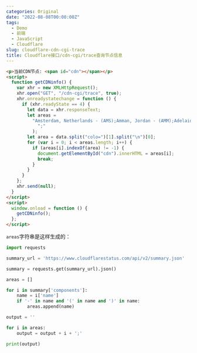 ```yaml
---
categories: Original
date: "2022-08-08T00:00:00Z"
tags:
  - Demo
  - 前端
  - JavaScript
  - Cloudflare
slug: cloudflare-cdn-cgi-trace
title: Cloudflare接口/cdn-cgi/trace查询节点信息
---
```


```html
<p>当前CDN节点: <span id="cdn"></span></p>
<script>
  function getCDNinfo() {
    var xhr = new XMLHttpRequest();
    xhr.open("GET", "/cdn-cgi/trace", true);
    xhr.onreadystatechange = function () {
      if (xhr.readyState == 4) {
        let data = xhr.responseText;
        let areas =
          "Amsterdam, Netherlands - (AMS);Amman, Jordan - (AMM);Adelaide, SA, Australia - (ADL);Americana, Brazil - (QWJ);Accra, Ghana - (ACC);Ahmedabad, India - (AMD);Albuquerque, NM, United States - (ABQ);Ashburn, VA, United States - (IAD);Auckland, New Zealand - (AKL);Athens, Greece - (ATH);Arica, Chile - (ARI);Algiers, Algeria - (ALG);Almaty, Kazakhstan - (ALA);Astara, Azerbaijan - (LLK);Atlanta, GA, United States - (ATL);Brisbane, QLD, Australia - (BNE);Barcelona, Spain - (BCN);Baghdad, Iraq - (BGW);Asunción, Paraguay - (ASU);Antananarivo, Madagascar - (TNR);Belgrade, Serbia - (BEG);Cape Town, South Africa - (CPT);Baku, Azerbaijan - (GYD);Bangalore, India - (BLR);Canberra, ACT, Australia - (CBR);Belém, Brazil - (BEL);Bangor ME, USA   - (BGR);Berlin, Germany - (TXL);Bangkok, Thailand - (BKK);Boston, MA, United States - (BOS);Casablanca, Morocco - (CMN);Belo Horizonte, Brazil - (CNF);Basra, Iraq - (BSR);Christchurch, New Zealand - (CHC);Beirut, Lebanon - (BEY);Buffalo, NY, United States - (BUF);Bandar Seri Begawan, Brunei - (BWN);Dakar, Senegal - (DKR);Blumenau, Brazil - (BNU);Hagatna, Guam - (GUM);Bratislava, Slovakia   - (BTS);Brussels, Belgium - (BRU);Calgary, AB, Canada - (YYC);Bogotá, Colombia - (BOG);Dar Es Salaam, Tanzania - (DAR);Dammam, Saudi Arabia - (DMM);Baoji, China - (XIY);Hobart, Australia - (HBA);Melbourne, VIC, Australia - (MEL);Doha, Qatar - (DOH);Bucharest, Romania - (OTP);Djibouti City, Djibouti - (JIB);Charlotte, NC, United States - (CLT);Brasilia, Brazil - (BSB);Bhubaneswar, India - (BBI);Chicago, IL, United States - (ORD);Buenos Aires, Argentina - (EZE);Dubai, United Arab Emirates - (DXB);Budapest, Hungary - (BUD);Durban, South Africa - (DUR);Cebu, Philippines - (CEB);Noumea, New Caledonia - (NOU);Perth, WA, Australia - (PER);Chișinău, Moldova - (KIV);Columbus, OH, United States - (CMH);Caçador, Brazil - (CFC);Erbil, Iraq - (EBL);Chandigarh, IN - (IXC);Gaborone, Botswana - (GBE);Dallas, TX, United States - (DFW);Sydney, NSW, Australia - (SYD);Copenhagen, Denmark - (CPH);Campinas, Brazil - (VCP);Harare, Zimbabwe - (HRE);Changde, China - (CGD);Haifa, Israel - (HFA);Johannesburg, South Africa - (JNB);Chennai, India - (MAA);Denver, CO, United States - (DEN);Cork, Ireland -  (ORK);Jeddah, Saudi Arabia - (JED);Concepción, Chile   - (CCP);Tahiti, French Polynesia - (PPT);Kuwait City, Kuwait - (KWI);Dublin, Ireland - (DUB);Detroit, MI, United States - (DTW);Kigali, Rwanda - (KGL);Chiang Mai, Thailand - (CNX);Córdoba, Argentina - (COR);Düsseldorf, Germany - (DUS);Manama, Bahrain - (BAH);Lagos, Nigeria - (LOS);Chittagong, Bangladesh - (CGP);Honolulu, HI, United States - (HNL);Cuiabá, Brazil - (CGB);Muscat, Oman - (MCT);Luanda, Angola - (LAD);Colombo, Sri Lanka - (CMB);Houston, TX, United States - (IAH);Edinburgh, United Kingdom - (EDI);Curitiba, Brazil - (CWB);Frankfurt, Germany - (FRA);Indianapolis, IN, United States - (IND);Maputo, Mozambique - (MPM);Dhaka, Bangladesh - (DAC);Florianopolis, Brazil - (FLN);Najaf, Iraq - (NJF);Mombasa, Kenya - (MBA);Jacksonville, FL, United States - (JAX);Geneva, Switzerland - (GVA);Fortaleza, Brazil - (FOR);Foshan, China - (FUO);Nasiriyah, Iraq - (XNH);Kansas City, MO, United States - (MCI);Ramallah - (ZDM);Gothenburg, Sweden - (GOT);Georgetown, Guyana - (GEO);Fukuoka, Japan - (FUK);Hamburg, Germany - (HAM);Las Vegas, NV, United States - (LAS);Riyadh, Saudi Arabia - (RUH);Nairobi, Kenya - (NBO);Goiânia, Brazil - (GYN);Fuzhou, China - (FOC);Los Angeles, CA, United States - (LAX);Guangzhou, China - (CAN);Helsinki, Finland - (HEL);Guatemala City, Guatemala - (GUA);Ouagadougou, Burkina Faso   - (OUA);Sulaymaniyah, Iraq - (ISU);McAllen, TX, United States - (MFE);Port Louis, Mauritius - (MRU);Istanbul, Turkey - (IST);Tel Aviv, Israel - (TLV);Guayaquil, Ecuador - (GYE);Haikou, China - (HAK);Memphis, TN, United States - (MEM);Réunion, France - (RUN);Hanoi, Vietnam - (HAN);Itajaí, Brazil - (ITJ);Izmir, Turkey - (ADB);Kyiv, Ukraine - (KBP);Mexico City, Mexico - (MEX);Tunis, Tunisia - (TUN);Hengshui, China - (SJW);Joinville, Brazil - (JOI);Miami, FL, United States - (MIA);Lisbon, Portugal - (LIS);Ho Chi Minh City, Vietnam - (SGN);Juazeiro do Norte, Brazil - (JDO);Kinshasa - (FIH);London, United Kingdom - (LHR);Hong Kong - (HKG);Lima, Peru - (LIM);Minneapolis, MN, United States - (MSP);Oran - (ORN);Luxembourg City, Luxembourg - (LUX);Montgomery, AL, United States - (MGM);Hyderabad, India - (HYD);Manaus, Brazil - (MAO);Madrid, Spain - (MAD);Medellín, Colombia - (MDE);Montréal, QC, Canada - (YUL);Islamabad, Pakistan - (ISB);Manchester, United Kingdom - (MAN);Jakarta, Indonesia - (CGK);Neuquén, Argentina - (NQN);Nashville, United States - (BNA);Newark, NJ, United States - (EWR);Marseille, France - (MRS);Panama City, Panama - (PTY);Jashore, Bangladesh - (JSR);Milan, Italy - (MXP);Jinan, China - (TNA);Norfolk, VA, United States - (ORF);Paramaribo, Suriname - (PBM);Omaha, NE, United States - (OMA);Porto Alegre, Brazil - (POA);Minsk, Belarus - (MSQ);Moscow, Russia - (DME);Port-Au-Prince, Haiti - (PAP);Johor Bahru, Malaysia - (JHB);Ottawa, Canada - (YOW);Quito, Ecuador - (UIO);Munich, Germany - (MUC);Philadelphia, United States - (PHL);Kanpur, India - (KNU);Phoenix, AZ, United States - (PHX);Nicosia, Cyprus - (LCA);Kaohsiung City - (KHH);Recife - (REC);Oslo, Norway - (OSL);Pittsburgh, PA, United States - (PIT);Karachi, Pakistan - (KHI);Ribeirao Preto, Brazil - (RAO);Rio de Janeiro, Brazil - (GIG);Portland, OR, United States - (PDX);Kathmandu, Nepal - (KTM);Palermo, Italy - (PMO);Paris, France - (CDG);Queretaro, MX, Mexico - (QRO);Salvador, Brazil - (SSA);Khabarovsk, Russia - (KHV);Prague, Czech Republic - (PRG);Richmond, VA, United States - (RIC);Kolkata, India - (CCU);San José, Costa Rica - (SJO);Santiago, Chile - (SCL);Reykjavík, Iceland - (KEF);Sacramento, CA, United States - (SMF);Krasnoyarsk, Russia - (KJA);Kuala Lumpur, Malaysia - (KUL);Salt Lake City, UT, United States - (SLC);Riga, Latvia - (RIX);Santo Domingo, Dominican Republic - (SDQ);Rome, Italy - (FCO);San Diego, CA, United States - (SAN);Lahore, Pakistan - (LHE);São José do Rio Preto, Brazil - (SJP);San Jose, CA, United States - (SJC);Saint Petersburg, Russia - (LED);Langfang, China - (PKX);São José dos Campos, Brazil - (SJK);São Paulo, Brazil - (GRU);Sofia, Bulgaria - (SOF);Saskatoon, SK, Canada - (YXE);Lanzhou, China - (LHW);Seattle, WA, United States - (SEA);Stockholm, Sweden - (ARN);Sorocaba, Brazil - (SOD);Luoyang, China - (LYA);Macau - (MFM);St. George's, Grenada - (GND);Sioux Falls, South Dakota - (FSD);Stuttgart, Germany   - (STR);St. Louis, MO, United States - (STL);Tallinn, Estonia - (TLL);Malé, Maldives - (MLE);Tegucigalpa, Honduras - (TGU);Tallahassee, FL, United States - (TLH);Tbilisi, Georgia - (TBS);Mandalay, Myanmar - (MDL);Timbó, Brazil - (NVT);Manila, Philippines - (MNL);Tampa, FL, United States - (TPA);Thessaloniki, Greece - (SKG);Uberlândia, Brazil - (UDI);Toronto, ON, Canada - (YYZ);Mumbai, India - (BOM);Tirana, Albania - (TIA);Vitoria, Brazil - (VIX);Vancouver, BC, Canada - (YVR);Willemstad, Curaçao - (CUR);Nagpur, India - (NAG);Tver, Russian Federation - (KLD);Vienna, Austria - (VIE);Winnipeg, MB, Canada - (YWG);Naha, Japan  - (OKA);Campos dos Goytacazes - (CAW);New Delhi, India - (DEL);Vilnius, Lithuania - (VNO);San Francisco - (SFO);Warsaw, Poland - (WAW);Osaka, Japan - (KIX);Kingston - (KIN);Yekaterinburg, Russia - (SVX);Patna, India - (PAT);Bangor - (BGR);Zagreb, Croatia - (ZAG);Phnom Penh, Cambodia - (PNH);Austin - (AUS);Zürich, Switzerland - (ZRH);Qingdao, China - (TAO);Albuquerque - (ABQ);Seoul, South Korea - (ICN);Lyon - (LYS);Guadalajara - (GDL);Shanghai, China - (SHA);Singapore, Singapore - (SIN);Surat Thani, Thailand - (URT);Taipei - (TPE);Tashkent, Uzbekistan - (TAS);Thimphu, Bhutan - (PBH);Tianjin, China - (TSN);Tokyo, Japan - (NRT);Ulaanbaatar, Mongolia - (ULN);Vientiane, Laos - (VTE);Wuxi, China - (WUX);Xinyu, China - (KHN);Yangon, Myanmar - (RGN);Yerevan, Armenia - (EVN);Yogyakarta, Indonesia - (JOG);Zhengzhou, China - (CGO);Changchun, China - (CGQ);Xiaogan, China - (WUH);Zhongshan, China - (ZGN);Cagayan de Oro, Philippines - (CGY);Changsha, China - (CSX);Datong, China - (TYN);Wuhu - (WHU);Taizhou - (HYN);Kochi - (COK);Nantong - (NTG);Xiamen - (XMN);Denpasar - (DPS);Kannur - (CNN);".split(
            ";"
          );
        let area = data.split("colo=")[1].split("\n")[0];
        for (var i = 0; i < areas.length; i++) {
          if (areas[i].indexOf(area) != -1) {
            document.getElementById("cdn").innerHTML = areas[i];
            break;
          }
        }
      }
    };
    xhr.send(null);
  }
</script>
<script>
  window.onload = function () {
    getCDNinfo();
  };
</script>
```

`areas`字符串是这样生成的：

```python
import requests

summary_url = 'https://www.cloudflarestatus.com/api/v2/summary.json'

summary = requests.get(summary_url).json()

areas = []

for i in summary['components']:
    name = i['name']
    if '-' in name and '(' in name and ')' in name:
        areas.append(name)

output = ''

for i in areas:
    output = output + i + ';'

print(output)
```

<!-- Useless Below -->
<!--
<script>
    function getTrace() {
        var url = "/cdn-cgi/trace";
        var xhr = new XMLHttpRequest();
        xhr.open("GET", url, true);
        xhr.onreadystatechange = function () {
            if (xhr.readyState == 4) {
                var info = {};
                var trace = xhr.responseText;
                info.trace = trace;
                var fl = trace.split("fl=")[1].split("\n")[0];
                info.fl = fl;
                var h = trace.split("h=")[1].split("\n")[0];
                info.h = h;
                var ip = trace.split("ip=")[1].split("\n")[0];
                info.ip = ip;
                var ts = trace.split("ts=")[1].split("\n")[0];
                info.ts = ts;
                var visit_scheme = trace.split("visit_scheme=")[1].split("\n")[0];
                info.visit_scheme = visit_scheme;
                var uag = trace.split("uag=")[1].split("\n")[0];
                info.uag = uag;
                var areas = "Antananarivo, Madagascar - (TNR);Cape Town, South Africa - (CPT);Casablanca, Morocco - (CMN);Dar Es Salaam, Tanzania - (DAR);Djibouti City, Djibouti - (JIB);Durban, South Africa - (DUR);Johannesburg, South Africa - (JNB);Kigali, Rwanda - (KGL);Lagos, Nigeria - (LOS);Luanda, Angola - (LAD);Maputo, MZ - (MPM);Mombasa, Kenya - (MBA);Port Louis, Mauritius - (MRU);Réunion, France - (RUN);Bangalore, India - (BLR);Bangkok, Thailand - (BKK);Bandar Seri Begawan, Brunei - (BWN);Cebu, Philippines - (CEB);Chengdu, China - (CTU);Chennai, India - (MAA);Chittagong, Bangladesh - (CGP);Chongqing, China - (CKG);Colombo, Sri Lanka - (CMB);Dhaka, Bangladesh - (DAC);Dongguan, China - (SZX);Foshan, China - (FUO);Fuzhou, China - (FOC);Guangzhou, China - (CAN);Hangzhou, China - (HGH);Hanoi, Vietnam - (HAN);Hengyang, China - (HNY);Ho Chi Minh City, Vietnam - (SGN);Hong Kong - (HKG);Hyderabad, India - (HYD);Islamabad, Pakistan - (ISB);Jakarta, Indonesia - (CGK);Jinan, China - (TNA);Karachi, Pakistan - (KHI);Kathmandu, Nepal - (KTM);Kolkata, India - (CCU);Kuala Lumpur, Malaysia - (KUL);Lahore, Pakistan - (LHE);Langfang, China - (NAY);Luoyang, China - (LYA);Macau - (MFM);Malé, Maldives - (MLE);Manila, Philippines - (MNL);Mumbai, India - (BOM);Nagpur, India - (NAG);Nanning, China - (NNG);New Delhi, India - (DEL);Osaka, Japan - (KIX);Phnom Penh, Cambodia - (PNH);Qingdao, China - (TAO);Seoul, South Korea - (ICN);Shanghai, China - (SHA);Shenyang, China - (SHE);Shijiazhuang, China - (SJW);Singapore, Singapore - (SIN);Suzhou, China - (SZV);Taipei - (TPE);Thimphu, Bhutan - (PBH);Tianjin, China - (TSN);Tokyo, Japan - (NRT);Ulaanbaatar, Mongolia - (ULN);Vientiane, Laos - (VTE);Wuhan, China - (WUH);Wuxi, China - (WUX);Xi'an, China - (XIY);Yerevan, Armenia - (EVN);Zhengzhou, China - (CGO);Zuzhou, China - (CSX);Amsterdam, Netherlands - (AMS);Athens, Greece - (ATH);Barcelona, Spain - (BCN);Belgrade, Serbia - (BEG);Berlin, Germany - (TXL);Brussels, Belgium - (BRU);Bucharest, Romania - (OTP);Budapest, Hungary - (BUD);Chișinău, Moldova - (KIV);Copenhagen, Denmark - (CPH);Cork, Ireland -  (ORK);Dublin, Ireland - (DUB);Düsseldorf, Germany - (DUS);Edinburgh, United Kingdom - (EDI);Frankfurt, Germany - (FRA);Geneva, Switzerland - (GVA);Gothenburg, Sweden - (GOT);Hamburg, Germany - (HAM);Helsinki, Finland - (HEL);Istanbul, Turkey - (IST);Kyiv, Ukraine - (KBP);Lisbon, Portugal - (LIS);London, United Kingdom - (LHR);Luxembourg City, Luxembourg - (LUX);Madrid, Spain - (MAD);Manchester, United Kingdom - (MAN);Marseille, France - (MRS);Milan, Italy - (MXP);Moscow, Russia - (DME);Munich, Germany - (MUC);Nicosia, Cyprus - (LCA);Oslo, Norway - (OSL);Paris, France - (CDG);Prague, Czech Republic - (PRG);Reykjavík, Iceland - (KEF);Riga, Latvia - (RIX);Rome, Italy - (FCO);Saint Petersburg, Russia - (LED);Sofia, Bulgaria - (SOF);Stockholm, Sweden - (ARN);Tallinn, Estonia - (TLL);Thessaloniki, Greece - (SKG);Vienna, Austria - (VIE);Vilnius, Lithuania - (VNO);Warsaw, Poland - (WAW);Zagreb, Croatia - (ZAG);Zürich, Switzerland - (ZRH);Arica, Chile - (ARI);Asunción, Paraguay - (ASU);Bogotá, Colombia - (BOG);Buenos Aires, Argentina - (EZE);Curitiba, Brazil - (CWB);Fortaleza, Brazil - (FOR);Guatemala City, Guatemala - (GUA);Lima, Peru - (LIM);Medellín, Colombia - (MDE);Panama City, Panama - (PTY);Porto Alegre, Brazil - (POA);Quito, Ecuador - (UIO);Rio de Janeiro, Brazil - (GIG);São Paulo, Brazil - (GRU);Santiago, Chile - (SCL);Willemstad, Curaçao - (CUR);St. George's, Grenada - (GND);Amman, Jordan - (AMM);Baghdad, Iraq - (BGW);Baku, Azerbaijan - (GYD);Beirut, Lebanon - (BEY);Doha, Qatar - (DOH);Dubai, United Arab Emirates - (DXB);Kuwait City, Kuwait - (KWI);Manama, Bahrain - (BAH);Muscat, Oman - (MCT);Ramallah - (ZDM);Riyadh, Saudi Arabia - (RUH);Tel Aviv, Israel - (TLV);Ashburn, VA, United States - (IAD);Atlanta, GA, United States - (ATL);Boston, MA, United States - (BOS);Buffalo, NY, United States - (BUF);Calgary, AB, Canada - (YYC);Charlotte, NC, United States - (CLT);Chicago, IL, United States - (ORD);Columbus, OH, United States - (CMH);Dallas, TX, United States - (DFW);Denver, CO, United States - (DEN);Detroit, MI, United States - (DTW);Honolulu, HI, United States - (HNL);Houston, TX, United States - (IAH);Indianapolis, IN, United States - (IND);Jacksonville, FL, United States - (JAX);Kansas City, MO, United States - (MCI);Las Vegas, NV, United States - (LAS);Los Angeles, CA, United States - (LAX);McAllen, TX, United States - (MFE);Memphis, TN, United States - (MEM);Mexico City, Mexico - (MEX);Miami, FL, United States - (MIA);Minneapolis, MN, United States - (MSP);Montgomery, AL, United States - (MGM);Montréal, QC, Canada - (YUL);Nashville, TN, United States - (BNA);Newark, NJ, United States - (EWR);Norfolk, VA, United States - (ORF);Omaha, NE, United States - (OMA);Philadelphia, United States - (PHL);Phoenix, AZ, United States - (PHX);Pittsburgh, PA, United States - (PIT);Port-Au-Prince, Haiti - (PAP);Portland, OR, United States - (PDX);Queretaro, MX, Mexico - (QRO);Richmond, Virginia - (RIC);Sacramento, CA, United States - (SMF);Salt Lake City, UT, United States - (SLC);San Diego, CA, United States - (SAN);San Jose, CA, United States - (SJC);Saskatoon, SK, Canada - (YXE);Seattle, WA, United States - (SEA);St. Louis, MO, United States - (STL);Tampa, FL, United States - (TPA);Toronto, ON, Canada - (YYZ);Vancouver, BC, Canada - (YVR);Tallahassee, FL, United States - (TLH);Winnipeg, MB, Canada - (YWG);Adelaide, SA, Australia - (ADL);Auckland, New Zealand - (AKL);Brisbane, QLD, Australia - (BNE);Melbourne, VIC, Australia - (MEL);Noumea, New caledonia - (NOU);Perth, WA, Australia - (PER);Sydney, NSW, Australia - (SYD)".split(";");
                var colo = trace.split("colo=")[1].split("\n")[0];
                info.colo = colo;
                for (var i = 0; i < areas.length; i++) {
                    if (areas[i].indexOf(colo) != -1) {
                        var area = areas[i];
                        info.area = area;
                        break;
                    }
                }
                var sliver = trace.split("sliver=")[1].split("\n")[0];
                info.sliver = sliver;
                var http = trace.split("http=")[1].split("\n")[0];
                info.http = http;
                var loc = trace.split("loc=")[1].split("\n")[0];
                info.loc = loc;
                var tls = trace.split("tls=")[1].split("\n")[0];
                info.tls = tls;
                var sni = trace.split("sni=")[1].split("\n")[0];
                info.sni = sni;
                var warp = trace.split("warp=")[1].split("\n")[0];
                info.warp = warp;
                var gateway = trace.split("gateway=")[1].split("\n")[0];
                info.gateway = gateway;
                console.log(info);
                window.trace = info;
            }
        }
        xhr.send();
    }
</script>
-->

<!--
    // get all class=name and combine their content with ;

function getAllClass(name) {
    var all = document.getElementsByClassName(name);
    var result = "";
    for (var i = 0; i < all.length; i++) {
        result += all[i].innerHTML + ";";
    }
    return result;
}

// download string as a file

function download(filename, text) {
    var element = document.createElement('a');
    element.setAttribute('href', 'data:text/plain;charset=utf-8,' + encodeURIComponent(text));
    element.setAttribute('download', filename);

    element.style.display = 'none';
    document.body.appendChild(element);

    element.click();

    document.body.removeChild(element);
}

// do it on https://www.cloudflarestatus.com/
download("cloudflare.txt", getAllClass("name"));
-->
